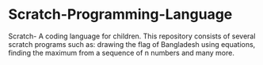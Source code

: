 # Scratch-Programming-Language
Scratch- A coding language for children. This repository consists of several scratch programs such as: drawing the flag of Bangladesh using equations, finding the maximum from a sequence of n numbers and many more.
